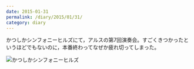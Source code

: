 ```yaml
---
date: 2015-01-31
permalink: /diary/2015/01/31/
category: diary
---
```


かつしかシンフォニーヒルズにて，アルスの第7回演奏会。すごくきつかったというほどでもないのに，本番終わってなぜか疲れ切ってしまった。

![かつしかシンフォニーヒルズ](http://instagram.com/p/ygrRv1yLhn/media?size=l "かつしかシンフォニーヒルズ")